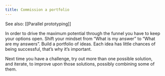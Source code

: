 ```yaml
---
title: Commission a portfolio
---
```


See also: [[Parallel prototyping]]

In order to drive the maximum potential through the funnel you have to keep your options open. Shift your mindset from “What is my answer” to “What are my answers”. Build a portfolio of ideas. Each idea has little chances of being successful, that’s why it’s important.

Next time you have a challenge, try out more than one possible solution, and iterate, to improve upon those solutions, possibly combining some of them.